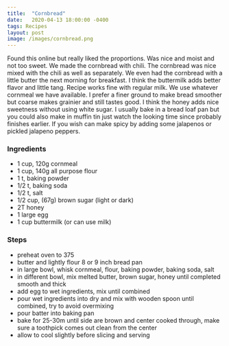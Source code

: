 ```yaml
---
title:  "Cornbread"
date:   2020-04-13 18:00:00 -0400
tags: Recipes
layout: post
image: /images/cornbread.png
---
```


Found this online but really liked the proportions.  Was nice and moist and not too sweet.  We made
the cornbread with chili.  The cornbread was nice mixed with the chili as well as separately.  We
even had the cornbread with a little butter the next morning for breakfast.  I think the buttermilk
adds better flavor and little tang.  Recipe works fine with regular milk.  We use whatever cornmeal
we have available.  I prefer a finer ground to make bread smoother but coarse makes grainier and still tastes
good.  I think the honey adds nice sweetness without using white sugar.  I usually bake in a bread loaf pan
but you could also make in muffin tin just watch the looking time since probably finishes earlier.  If you
wish can make spicy by adding some jalapenos or pickled jalapeno peppers.

### Ingredients
- 1 cup, 120g cornmeal
- 1 cup, 140g all purpose flour
- 1 t, baking powder
- 1/2 t, baking soda
- 1/2 t, salt
- 1/2 cup, (67g) brown sugar (light or dark)
- 2T honey
- 1 large egg
- 1 cup buttermilk (or can use milk)

### Steps
- preheat oven to 375
- butter and lightly flour 8 or 9 inch bread pan
- in large bowl, whisk cornmeal, flour, baking powder, baking soda, salt
- in different bowl, mix melted butter, brown sugar, honey until completed smooth and thick
- add egg to wet ingredients, mix until combined
- pour wet ingredients into dry and mix with wooden spoon until combined, try to avoid overmixing
- pour batter into baking pan
- bake for 25-30m until side are brown and center cooked through, make sure a toothpick comes out clean from the center
- allow to cool slightly before slicing and serving
